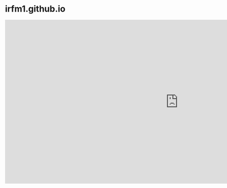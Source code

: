 # irfm1.github.io

<!DOCTYPE html>
<html lang="pt-br">
  <head>
    <title>Título da página</title>
    <meta charset="utf-8">
  </head>
  <body>
    <iframe title="Dashboard SIGE - Página 1" width="1140" height="541.25" src="https://app.powerbi.com/reportEmbed?reportId=9bd71485-8829-4386-bb22-89a73e52225a&appId=45afe993-38ec-4707-9825-7b1b81f3c909&autoAuth=true&ctid=903a2308-bea5-43cb-9ef3-f20f3923aca2&config=eyJjbHVzdGVyVXJsIjoiaHR0cHM6Ly93YWJpLWJyYXppbC1zb3V0aC1yZWRpcmVjdC5hbmFseXNpcy53aW5kb3dzLm5ldC8ifQ%3D%3D" frameborder="0" allowFullScreen="true"></iframe>
  </body>
</html
